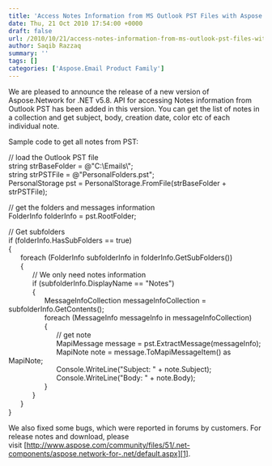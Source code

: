 ```yaml
---
title: 'Access Notes Information from MS Outlook PST Files with Aspose.Network for .NET'
date: Thu, 21 Oct 2010 17:54:00 +0000
draft: false
url: /2010/10/21/access-notes-information-from-ms-outlook-pst-files-with-aspose-network-for-net/
author: Saqib Razzaq
summary: ''
tags: []
categories: ['Aspose.Email Product Family']
---
```


We are pleased to announce the release of a new version of Aspose.Network for .NET v5.8. API for accessing Notes information from Outlook PST has been added in this version. You can get the list of notes in a collection and get subject, body, creation date, color etc of each individual note.

  

Sample code to get all notes from PST:

// load the Outlook PST file  
string strBaseFolder = @"C:\\Emails\\";  
string strPSTFile = @"PersonalFolders.pst";  
PersonalStorage pst = PersonalStorage.FromFile(strBaseFolder + strPSTFile);  
  
// get the folders and messages information  
FolderInfo folderInfo = pst.RootFolder;  
  
// Get subfolders  
if (folderInfo.HasSubFolders == true)  
{  
      foreach (FolderInfo subfolderInfo in folderInfo.GetSubFolders())  
      {  
            // We only need notes information  
            if (subfolderInfo.DisplayName == "Notes")  
            {  
                  MessageInfoCollection messageInfoCollection = subfolderInfo.GetContents();  
                  foreach (MessageInfo messageInfo in messageInfoCollection)  
                  {  
                        // get note  
                        MapiMessage message = pst.ExtractMessage(messageInfo);  
                        MapiNote note = message.ToMapiMessageItem() as MapiNote;  
                        Console.WriteLine("Subject: " + note.Subject);  
                        Console.WriteLine("Body: " + note.Body);  
                  }  
            }  
      }  
}

  

We also fixed some bugs, which were reported in forums by customers. For release notes and download, please visit [http://www.aspose.com/community/files/51/.net-components/aspose.network-for-.net/default.aspx][1].




[1]: http://www.aspose.com/community/files/51/.net-components/aspose.network-for-.net/default.aspx




